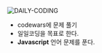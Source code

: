 ![DAILY-CODING](http://drive.google.com/uc?export=view&id=1iLE_7FkYCo8XIKm60zsetcg84Q9bocT-)

-	codewars에 문제 풀기
-	일일코딩을 목표로 한다.
-	**Javascript** 언어 문제를 푼다.
